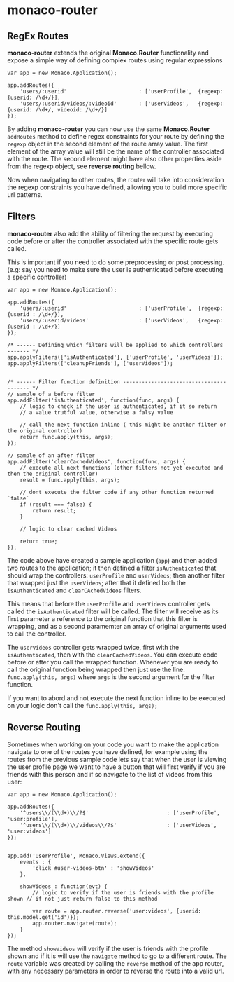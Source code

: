 monaco-router
====

RegEx Routes
----

**monaco-router** extends the original **Monaco.Router** functionality and expose a simple way of defining complex routes using regular expressions

    var app = new Monaco.Application();
    
    app.addRoutes({
        'users/:userid'                       : ['userProfile',  {regexp: {userid: /\d+/}],
        'users/:userid/videos/:videoid'       : ['userVideos',   {regexp: {userid: /\d+/, videoid: /\d+/}]
    });


By adding **monaco-router** you can now use the same **Monaco.Router** `addRoutes` method to define regex constraints for your route by defining the `regexp` object in the second element of the route array value. The first element of the array value will still be the name of the controller associated with the route. The second element might have also other properties aside from the regexp object, see **reverse routing** bellow.

Now when navigating to other routes, the router will take into consideration the regexp constraints you have defined, allowing you to build more specific url patterns.

Filters
----

**monaco-router** also add the ability of filtering the request by executing code before or after the controller associated with the specific route gets called.

This is important if you need to do some preprocessing or post processing. (e.g: say you need to make sure the user is authenticated before executing a specific controller)

    var app = new Monaco.Application();

    app.addRoutes({
        'users/:userid'                       : ['userProfile',  {regexp: {userid : /\d+/}],
        'users/:userid/videos'                : ['userVideos',   {regexp: {userid : /\d+/}]
    });

    /* ------ Defining which filters will be applied to which controllers ------- */
    app.applyFilters(['isAuthenticated'], ['userProfile', 'userVideos']);
    app.applyFilters(['cleanupFriends'], ['userVideos']);


    /* ------ Filter function definition ---------------------------------------- */
    // sample of a before filter
    app.addFilter('isAuthenticated', function(func, args) {
        // logic to check if the user is authenticated, if it so return 
        // a value trutful value, otherwise a falsy value

        // call the next function inline ( this might be another filter or the original controller)
        return func.apply(this, args);
    });

    // sample of an after filter
    app.addFilter('clearCachedVideos', function(func, args) {
        // execute all next functions (other filters not yet executed and then the original controller)
        result = func.apply(this, args);

        // dont execute the filter code if any other function returned `false`
        if (result === false) {
            return result;
        }

        // logic to clear cached Videos

        return true;
    });

The code above have created a sample application (`app`) and then added two routes to the application; it then defined a filter `isAuthenticated` that should wrap the controllers: `userProfile` and `userVideos`; then another filter that wrapped just the `userVideos`; after that it defined both the `isAuthenticated` and `clearCAchedVideos` filters.

This means that before the `userProfile` and `userVideos` controller gets called the `isAuthenticated` filter will be called. The filter will receive as its first parameter a reference to the original function that this filter is wrapping, and as a second paramemter an array of original arguments used to call the controller.

The `userVideos` controller gets wrapped twice, first with the `isAuthenticated`, then with the `clearCachedVideos`. You can execute code before or after you call the wrapped function. Whenever you are ready to call the original function being wrapped then just use the line: `func.apply(this, args)` where `args` is the second argument for the filter function.

If you want to abord and not execute the next function inline to be executed on your logic don't call the `func.apply(this, args);`


Reverse Routing
----

Sometimes when working on your code you want to make the application navigate to one of the routes you have defined, for example using the routes from the previous sample code lets say that when the user is viewing the user profile page we want to have a button that will first verify if you are friends with this person and if so navigate to the list of videos from this user:

    var app = new Monaco.Application();

    app.addRoutes({
        '^users\\/(\\d+)\\/?$'                         : ['userProfile',       'user:profile'],
        '^users\\/(\\d+)\\/videos\\/?$'                : ['userVideos',        'user:videos']
    });


    app.add('UserProfile', Monaco.Views.extend({
        events : {
            'click #user-videos-btn' : 'showVideos'
        },
        
        showVideos : function(evt) {
            // logic to verify if the user is friends with the profile shown // if not just return false to this method
            
            var route = app.router.reverse('user:videos', {userid: this.model.get('id')});
            app.router.navigate(route);
        }
    });

The method `showVideos` will verify if the user is friends with the profile shown and if it is will use the `navigate` method to go to a different route. The `route` variable was created by calling the `reverse` method of the app router, with any necessary parameters in order to reverse the route into a valid url.
